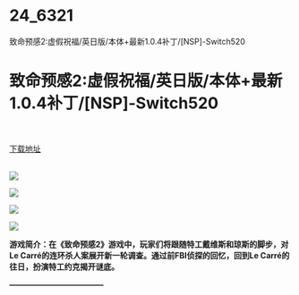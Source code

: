 # 24_6321
致命预感2:虚假祝福/英日版/本体+最新1.0.4补丁/[NSP]-Switch520
# 致命预感2:虚假祝福/英日版/本体+最新1.0.4补丁/[NSP]-Switch520
 <br/></br>
[下载地址](https://www.switch520.cc/article/6321 "下载地址")
<br/></br>

<p><span><strong><img src="https://www.switch520.cc/muke_img/upload_art_editor_20200926-1_233b05ea9c5e44a4b33dd15ebd21ae1b.jpg"></strong></span></p>
<p><span><strong><img src="https://www.switch520.cc/muke_img/upload_art_editor_20200926-1_cfa322e8da4b8b53dad06df4610e457d.jpg"></strong></span></p>
<p><span><strong><img src="https://www.switch520.cc/muke_img/upload_art_editor_20200926-1_53175ef612e8a93a7d97ca3ba7893824.jpg"></strong></span></p>
<p><span><strong><img src="https://www.switch520.cc/muke_img/upload_art_editor_20200926-1_83fe15d86d72ec3be8557a862eca0f53.jpg"></strong></span></p>
<p></p>
<p><span><strong>游戏简介：在《致命预感2》游戏中，玩家们将跟随特工戴维斯和琼斯的脚步，对Le Carré的连环杀人案展开新一轮调查。通过前FBI侦探的回忆，回到Le Carré的往日，扮演特工约克揭开谜底。</strong></span></p>
<p><span><strong>————————————</strong></span></p>
